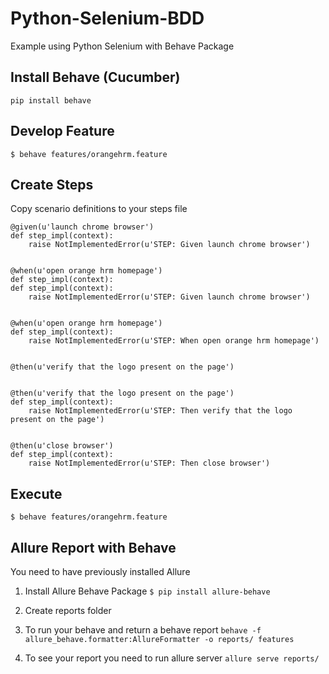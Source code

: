 # Python-Selenium-BDD
Example using Python Selenium with Behave Package

## Install Behave (Cucumber)
`pip install behave`

## Develop Feature
`$ behave features/orangehrm.feature`

## Create Steps
Copy scenario definitions to your steps file

```
@given(u'launch chrome browser')
def step_impl(context):
    raise NotImplementedError(u'STEP: Given launch chrome browser')


@when(u'open orange hrm homepage')
def step_impl(context):
def step_impl(context):
    raise NotImplementedError(u'STEP: Given launch chrome browser')


@when(u'open orange hrm homepage')
def step_impl(context):
    raise NotImplementedError(u'STEP: When open orange hrm homepage')


@then(u'verify that the logo present on the page')


@then(u'verify that the logo present on the page')
def step_impl(context):
    raise NotImplementedError(u'STEP: Then verify that the logo present on the page')


@then(u'close browser')
def step_impl(context):
    raise NotImplementedError(u'STEP: Then close browser')
```

## Execute
`$ behave features/orangehrm.feature`

## Allure Report with Behave

You need to have previously installed Allure

1. Install Allure Behave Package
`$ pip install allure-behave`

2. Create reports folder

3. To run your behave and return a behave report
`behave -f allure_behave.formatter:AllureFormatter -o reports/ features`

4. To see your report you need to run allure server
`allure serve reports/`